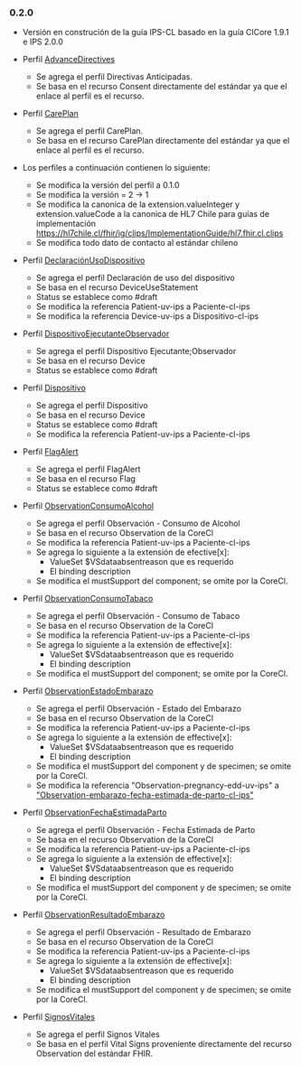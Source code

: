### 0.2.0
- Versión en construción de la guía IPS-CL basado en la guía ClCore 1.9.1 e IPS 2.0.0

- Perfil [AdvanceDirectives](StructureDefinition-ConsentClIps.html)
    - Se agrega el perfil Directivas Anticipadas.
    - Se basa en el recurso Consent directamente del estándar ya que el enlace al perfil es el recurso.

- Perfil [CarePlan](StructureDefinition-CarePlanClIps.html)
    - Se agrega el perfil CarePlan.
    - Se basa en el recurso CarePlan directamente del estándar ya que el enlace al perfil es  el recurso.

- Los perfiles a continuación contienen lo siguiente:
    - Se modifica la versión del perfil a 0.1.0
    - Se modifica la versión = 2 -> 1
    - Se modifica la canonica de la extension.valueInteger y extension.valueCode a la canonica de HL7 Chile para guías de implementación https://hl7chile.cl/fhir/ig/clips/ImplementationGuide/hl7.fhir.cl.clips
    - Se modifica todo dato de contacto al estándar chileno

- Perfil [DeclaraciónUsoDispositivo](StructureDefinition-DeclaracionUsoDispositivoClIps.html)
    - Se agrega el perfil Declaración de uso del dispositivo
    - Se basa en el recurso DeviceUseStatement
    - Status se establece como #draft
    - Se modifica la referencia Patient-uv-ips a Paciente-cl-ips
    - Se modifica la referencia Device-uv-ips a Dispositivo-cl-ips

- Perfil [DispositivoEjecutanteObservador](StructureDefinition-DispositivoObservadorClIps.html)
    - Se agrega el perfil Dispositivo Ejecutante;Observador
    - Se basa en el recurso Device
    - Status se establece como #draft

- Perfil [Dispositivo](StructureDefinition-DispositivoClIps.html)
    - Se agrega el perfil Dispositivo 
    - Se basa en el recurso Device
    - Status se establece como #draft
    - Se modifica la referencia Patient-uv-ips a Paciente-cl-ips

- Perfil [FlagAlert](StructureDefinition-FlagAlertClIps.html)
    - Se agrega el perfil FlagAlert 
    - Se basa en el recurso Flag
    - Status se establece como #draft

- Perfil [ObservationConsumoAlcohol](StructureDefinition-ObservationUsoAlcoholClIps.html)
    - Se agrega el perfil Observación - Consumo de Alcohol
    - Se basa en el recurso Observation de la CoreCl
    - Se modifica la referencia Patient-uv-ips a Paciente-cl-ips
    - Se agrega lo siguiente a la extensión de efective[x]:
        - ValueSet $VSdataabsentreason que es requerido
        - El binding description
    - Se modifica el mustSupport del component; se omite por la CoreCl.

- Perfil [ObservationConsumoTabaco](StructureDefinition-ObservationUsoTabacoClIps.html)
    - Se agrega el perfil Observación - Consumo de Tabaco
    - Se basa en el recurso Observation de la CoreCl
    - Se modifica la referencia Patient-uv-ips a Paciente-cl-ips
    - Se agrega lo siguiente a la extensión de effective[x]:
        - ValueSet $VSdataabsentreason que es requerido
        - El binding description
    - Se modifica el mustSupport del component; se omite por la CoreCl.

- Perfil [ObservationEstadoEmbarazo](StructureDefinition-ObservationEstadoEmbarazoClIps.html)
    - Se agrega el perfil Observación - Estado del Embarazo
    - Se basa en el recurso Observation de la CoreCl
    - Se modifica la referencia Patient-uv-ips a Paciente-cl-ips
    - Se agrega lo siguiente a la extensión de effective[x]:
        - ValueSet $VSdataabsentreason que es requerido
        - El binding description
    - Se modifica el mustSupport del component y de specimen; se omite por la CoreCl. 
    - Se modifica la referencia "Observation-pregnancy-edd-uv-ips" a ["Observation-embarazo-fecha-estimada-de-parto-cl-ips"](https://hl7chile.cl/fhir/ig/clips/StructureDefinition/Observation-embarazo-fecha-estimada-de-parto-cl-ips)

- Perfil [ObservationFechaEstimadaParto](StructureDefinition-ObservationEmbarazoFechaEstimadaDePartoClIps.html)
    - Se agrega el perfil Observación - Fecha Estimada de Parto
    - Se basa en el recurso Observation de la CoreCl
    - Se modifica la referencia Patient-uv-ips a Paciente-cl-ips
    - Se agrega lo siguiente a la extensión de effective[x]:
        - ValueSet $VSdataabsentreason que es requerido
        - El binding description
    - Se modifica el mustSupport del component y de specimen; se omite por la CoreCl.

- Perfil [ObservationResultadoEmbarazo](StructureDefinition-ObservationResultadoEmbarazoClIps.html)
    - Se agrega el perfil Observación - Resultado de Embarazo
    - Se basa en el recurso Observation de la CoreCl
    - Se modifica la referencia Patient-uv-ips a Paciente-cl-ips
    - Se agrega lo siguiente a la extensión de effective[x]:
        - ValueSet $VSdataabsentreason que es requerido
        - El binding description
    - Se modifica el mustSupport del component y de specimen; se omite por la CoreCl.

- Perfil [SignosVitales](StructureDefinition-VitalSignsClIps.html)
    - Se agrega el perfil Signos Vitales
    - Se basa en el perfil Vital Signs proveniente directamente del recurso Observation del estándar FHIR.

